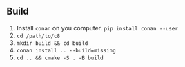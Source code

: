 ## Build

1. Install `conan` on you computer. `pip install conan --user`
1. `cd /path/to/c8`
1. `mkdir build && cd build`
1. `conan install .. --build=missing`
1. `cd .. && cmake -S . -B build` 